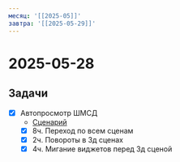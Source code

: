```yaml
---
месяц: '[[2025-05]]'
завтра: '[[2025-05-29]]'
---
```


# 2025-05-28

## Задачи

 - [x] Автопросмотр ШМСД
	 - [Сценарий](https://docs.google.com/document/d/1833INEwIhJmZ38f1LfJvnKLVnqynMsqYrp65Fw8Ujvw/edit?usp=sharing)
	 - [x] 8ч. Переход по всем сценам
	 - [x] 2ч. Повороты в 3д сценах
	 - [x] 4ч. Мигание виджетов перед 3д сценой
